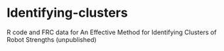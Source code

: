 # Identifying-clusters
R code and FRC data for An Effective Method for Identifying Clusters of Robot Strengths (unpublished)
